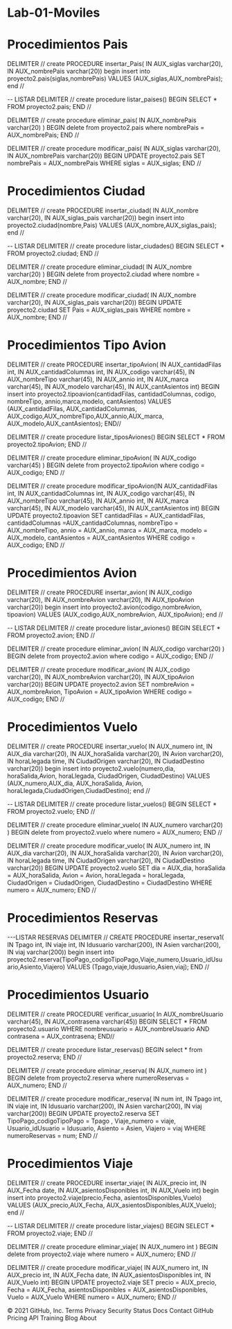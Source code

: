
  
# Lab-01-Moviles


# Procedimientos Pais
DELIMITER // create PROCEDURE insertar_Pais( IN AUX_siglas varchar(20), IN AUX_nombrePais varchar(20)) begin insert into proyecto2.pais(siglas,nombrePais) VALUES (AUX_siglas,AUX_nombrePais); end //

-- LISTAR DELIMITER // create procedure listar_paises() BEGIN SELECT * FROM proyecto2.pais; END //

DELIMITER // create procedure eliminar_pais( IN AUX_nombrePais varchar(20) ) BEGIN delete from proyecto2.pais where nombrePais = AUX_nombrePais; END //

DELIMITER // create procedure modificar_pais( IN AUX_siglas varchar(20), IN AUX_nombrePais varchar(20)) BEGIN UPDATE proyecto2.pais SET nombrePais = AUX_nombrePais WHERE siglas = AUX_siglas; END //

# Procedimientos Ciudad
DELIMITER // create PROCEDURE insertar_ciudad( IN AUX_nombre varchar(20), IN AUX_siglas_pais varchar(20)) begin insert into proyecto2.ciudad(nombre,Pais) VALUES (AUX_nombre,AUX_siglas_pais); end //

-- LISTAR DELIMITER // create procedure listar_ciudades() BEGIN SELECT * FROM proyecto2.ciudad; END //

DELIMITER // create procedure eliminar_ciudad( IN AUX_nombre varchar(20) ) BEGIN delete from proyecto2.ciudad where nombre = AUX_nombre; END //

DELIMITER // create procedure modificar_ciudad( IN AUX_nombre varchar(20), IN AUX_siglas_pais varchar(20)) BEGIN UPDATE proyecto2.ciudad SET Pais = AUX_siglas_pais WHERE nombre = AUX_nombre; END //

# Procedimientos Tipo Avion
DELIMITER // create PROCEDURE insertar_tipoAvion( IN AUX_cantidadFilas int, IN AUX_cantidadColumnas int, IN AUX_codigo varchar(45), IN AUX_nombreTipo varchar(45), IN AUX_annio int, IN AUX_marca varchar(45), IN AUX_modelo varchar(45), IN AUX_cantAsientos int) BEGIN insert into proyecto2.tipoavion(cantidadFilas, cantidadColumnas, codigo, nombreTipo, annio,marca,modelo, cantAsientos) VALUES (AUX_cantidadFilas, AUX_cantidadColumnas, AUX_codigo,AUX_nombreTipo,AUX_annio,AUX_marca, AUX_modelo,AUX_cantAsientos); END//

DELIMITER // create procedure listar_tiposAviones() BEGIN SELECT * FROM proyecto2.tipoAvion; END //

DELIMITER // create procedure eliminar_tipoAvion( IN AUX_codigo varchar(45) ) BEGIN delete from proyecto2.tipoAvion where codigo = AUX_codigo; END //

DELIMITER // create procedure modificar_tipoAvion(IN AUX_cantidadFilas int, IN AUX_cantidadColumnas int, IN AUX_codigo varchar(45), IN AUX_nombreTipo varchar(45), IN AUX_annio int, IN AUX_marca varchar(45), IN AUX_modelo varchar(45), IN AUX_cantAsientos int) BEGIN UPDATE proyecto2.tipoavion SET cantidadFilas = AUX_cantidadFilas, cantidadColumnas =AUX_cantidadColumnas, nombreTipo = AUX_nombreTipo, annio = AUX_annio, marca = AUX_marca, modelo = AUX_modelo, cantAsientos = AUX_cantAsientos WHERE codigo = AUX_codigo; END //

# Procedimientos Avion
DELIMITER // create PROCEDURE insertar_avion( IN AUX_codigo varchar(20), IN AUX_nombreAvion varchar(20), IN AUX_tipoAvion varchar(20)) begin insert into proyecto2.avion(codigo,nombreAvion, tipoavion) VALUES (AUX_codigo,AUX_nombreAvion, AUX_tipoAvion); end //

-- LISTAR DELIMITER // create procedure listar_aviones() BEGIN SELECT * FROM proyecto2.avion; END //

DELIMITER // create procedure eliminar_avion( IN AUX_codigo varchar(20) ) BEGIN delete from proyecto2.avion where codigo = AUX_codigo; END //

DELIMITER // create procedure modificar_avion( IN AUX_codigo varchar(20), IN AUX_nombreAvion varchar(20), IN AUX_tipoAvion varchar(20)) BEGIN UPDATE proyecto2.avion SET nombreAvion = AUX_nombreAvion, TipoAvion = AUX_tipoAvion WHERE codigo = AUX_codigo; END //

# Procedimientos Vuelo
DELIMITER // create PROCEDURE insertar_vuelo( IN AUX_numero int, IN AUX_dia varchar(20), IN AUX_horaSalida varchar(20), IN Avion varchar(20), IN horaLlegada time, IN CiudadOrigen varchar(20), IN CiudadDestino varchar(20)) begin insert into proyecto2.vuelo(numero,dia, horaSalida,Avion, horaLlegada, CiudadOrigen, CiudadDestino) VALUES (AUX_numero,AUX_dia, AUX_horaSalida, Avion, horaLlegada,CiudadOrigen,CiudadDestino); end //

-- LISTAR DELIMITER // create procedure listar_vuelos() BEGIN SELECT * FROM proyecto2.vuelo; END //

DELIMITER // create procedure eliminar_vuelo( IN AUX_numero varchar(20) ) BEGIN delete from proyecto2.vuelo where numero = AUX_numero; END //

DELIMITER // create procedure modificar_vuelo( IN AUX_numero int, IN AUX_dia varchar(20), IN AUX_horaSalida varchar(20), IN Avion varchar(20), IN horaLlegada time, IN CiudadOrigen varchar(20), IN CiudadDestino varchar(20)) BEGIN UPDATE proyecto2.vuelo SET dia = AUX_dia, horaSalida = AUX_horaSalida, Avion = Avion, horaLlegada = horaLlegada, CiudadOrigen = CiudadOrigen, CiudadDestino = CiudadDestino WHERE numero = AUX_numero; END //

# Procedimientos Reservas
---LISTAR RESERVAS DELIMITER // CREATE PROCEDURE insertar_reserva1( IN Tpago int, IN viaje int, IN Idusuario varchar(200), IN Asien varchar(200), IN viaj varchar(200)) begin insert into proyecto2.reserva(TipoPago_codigoTipoPago,Viaje_numero,Usuario_idUsuario,Asiento,Viajero) VALUES (Tpago,viaje,Idusuario,Asien,viaj); END //

# Procedimientos Usuario
DELIMITER //
create PROCEDURE verificar_usuario(
In AUX_nombreUsuario varchar(45),
IN AUX_contrasena varchar(45))
BEGIN
SELECT * FROM proyecto2.usuario WHERE nombreusuario = AUX_nombreUsuario  AND contrasena = AUX_contrasena; 
END//

 DELIMITER //
 create procedure listar_reservas()
 BEGIN
 select * from proyecto2.reserva;
 END //
 
 DELIMITER // 
 create procedure eliminar_reserva( IN AUX_numero int ) 
 BEGIN delete from proyecto2.reserva where numeroReservas = AUX_numero; END //
 
 
 DELIMITER // 
 create procedure modificar_reserva( 
 IN num int,
 IN Tpago int, IN viaje int, 
 IN Idusuario varchar(200), IN Asien varchar(200), 
 IN viaj varchar(200)) 
 BEGIN 
 UPDATE proyecto2.reserva SET TipoPago_codigoTipoPago = Tpago ,
Viaje_numero = viaje,
Usuario_idUsuario = Idusuario,
Asiento =  Asien,
Viajero = viaj
 WHERE numeroReservas = num;
 END //
 

# Procedimientos Viaje

DELIMITER // 
create PROCEDURE insertar_viaje(
IN  AUX_precio int, 
IN AUX_Fecha date,
IN AUX_asientosDisponibles int,
IN AUX_Vuelo int)
begin
insert into proyecto2.viaje(precio,Fecha, asientosDisponibles,Vuelo)
VALUES (AUX_precio,AUX_Fecha, AUX_asientosDisponibles,AUX_Vuelo);
end //

-- LISTAR
DELIMITER //
create procedure listar_viajes()
BEGIN 
	SELECT * FROM proyecto2.viaje;
END //


DELIMITER //
create procedure eliminar_viaje(
IN AUX_numero int
)
BEGIN 
	delete from proyecto2.viaje 
    where numero = AUX_numero;
END //

DELIMITER // 
create procedure modificar_viaje(
IN AUX_numero int,
IN  AUX_precio int, 
IN AUX_Fecha date,
IN AUX_asientosDisponibles int,
IN AUX_Vuelo int)
BEGIN
UPDATE proyecto2.viaje
SET
precio = AUX_precio,
Fecha = AUX_Fecha, asientosDisponibles = AUX_asientosDisponibles,
Vuelo = AUX_Vuelo
 WHERE numero =  AUX_numero;
END //


© 2021 GitHub, Inc.
Terms
Privacy
Security
Status
Docs
Contact GitHub
Pricing
API
Training
Blog
About
